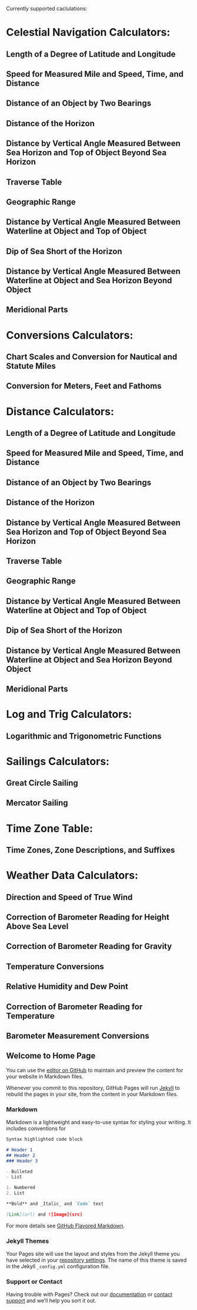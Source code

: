 Currently supported caclulations:

# Celestial Navigation Calculators:
## Length of a Degree of Latitude and Longitude
## Speed for Measured Mile and Speed, Time, and Distance
## Distance of an Object by Two Bearings
## Distance of the Horizon
## Distance by Vertical Angle Measured Between Sea Horizon and Top of Object Beyond Sea Horizon
## Traverse Table
## Geographic Range
## Distance by Vertical Angle Measured Between Waterline at Object and Top of Object
## Dip of Sea Short of the Horizon
## Distance by Vertical Angle Measured Between Waterline at Object and Sea Horizon Beyond Object
## Meridional Parts

#
# Conversions Calculators:
## Chart Scales and Conversion for Nautical and Statute Miles
## Conversion for Meters, Feet and Fathoms

#
# Distance Calculators:
## Length of a Degree of Latitude and Longitude
## Speed for Measured Mile and Speed, Time, and Distance
## Distance of an Object by Two Bearings
## Distance of the Horizon
## Distance by Vertical Angle Measured Between Sea Horizon and Top of Object Beyond Sea Horizon
## Traverse Table
## Geographic Range
## Distance by Vertical Angle Measured Between Waterline at Object and Top of Object
## Dip of Sea Short of the Horizon
## Distance by Vertical Angle Measured Between Waterline at Object and Sea Horizon Beyond Object
## Meridional Parts

#
# Log and Trig Calculators:
## Logarithmic and Trigonometric Functions

#
# Sailings Calculators:
## Great Circle Sailing
## Mercator Sailing

#
# Time Zone Table:
## Time Zones, Zone Descriptions, and Suffixes

#
# Weather Data Calculators:
## Direction and Speed of True Wind
## Correction of Barometer Reading for Height Above Sea Level
## Correction of Barometer Reading for Gravity
## Temperature Conversions
## Relative Humidity and Dew Point
## Correction of Barometer Reading for Temperature
## Barometer Measurement Conversions

## Welcome to Home Page

You can use the [editor on GitHub](https://github.com/nauticalcalculator/nauticalcalculator.github.io/edit/main/index.md) to maintain and preview the content for your website in Markdown files.

Whenever you commit to this repository, GitHub Pages will run [Jekyll](https://jekyllrb.com/) to rebuild the pages in your site, from the content in your Markdown files.

### Markdown

Markdown is a lightweight and easy-to-use syntax for styling your writing. It includes conventions for

```markdown
Syntax highlighted code block

# Header 1
## Header 2
### Header 3

- Bulleted
- List

1. Numbered
2. List

**Bold** and _Italic_ and `Code` text

[Link](url) and ![Image](src)
```

For more details see [GitHub Flavored Markdown](https://guides.github.com/features/mastering-markdown/).

### Jekyll Themes

Your Pages site will use the layout and styles from the Jekyll theme you have selected in your [repository settings](https://github.com/nauticalcalculator/nauticalcalculator.github.io/settings/pages). The name of this theme is saved in the Jekyll `_config.yml` configuration file.

### Support or Contact

Having trouble with Pages? Check out our [documentation](https://docs.github.com/categories/github-pages-basics/) or [contact support](https://support.github.com/contact) and we’ll help you sort it out.
